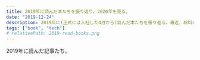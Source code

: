 ```yaml
---
title: 2019年に読んだ本たちを振り返り、2020年を見る。
date: "2019-12-24"
description: 2019年に(正式には入社した4月から)読んだ本たちを振り返る。最近、給料の10分の1が書籍購入費用になってる人の積読リストも含めて。7記事目で縦長になってきたのでページネーションも検討かな。
tags: ["book", "tech"]
# relativePath: 2019-read-books.png
---
```


2019年に読んだ記事たち。